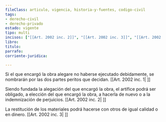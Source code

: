 ```yaml
---
fileClass: articulo, vigencia, historia-y-fuentes, codigo-civil
tags:
- derecho-civil
- derecho-privado
estado: vigente
tipo: multi
incisos: ["[[Art. 2002 inc. 2]]", "[[Art. 2002 inc. 3]]", "[[Art. 2002 inc. 1]]"]
libro:
titulo:
parrafo:
corriente-juridica:

---
```

Si el que encargó la obra alegare no haberse ejecutado debidamente, se nombrarán por las dos partes peritos que decidan. [[Art. 2002 inc. 1| ]]

Siendo fundada la alegación del que encargó la obra, el artífice podrá ser obligado, a elección del que encargó la obra, a hacerla de nuevo o a la indemnización de perjuicios. [[Art. 2002 inc. 2| ]]

La restitución de los materiales podrá hacerse con otros de igual calidad o en dinero. [[Art. 2002 inc. 3| ]]